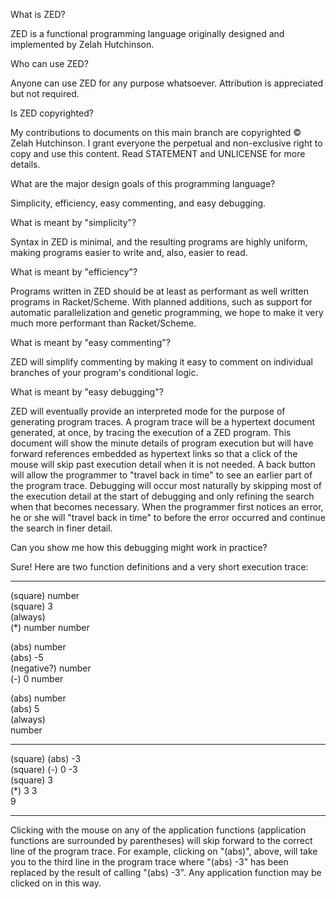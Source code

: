 What is ZED?

ZED is a functional programming language originally designed and implemented by Zelah Hutchinson.

Who can use ZED?

Anyone can use ZED for any purpose whatsoever. Attribution is appreciated but not required.

Is ZED copyrighted?

My contributions to documents on this main branch are copyrighted © Zelah Hutchinson. I grant everyone the perpetual and non-exclusive right to copy and use this content. Read STATEMENT and UNLICENSE for more details.

What are the major design goals of this programming language?

Simplicity, efficiency, easy commenting, and easy debugging.

What is meant by "simplicity"?

Syntax in ZED is minimal, and the resulting programs are highly uniform, making programs easier to write and, also, easier to read.

What is meant by "efficiency"?

Programs written in ZED should be at least as performant as well written programs in Racket/Scheme. With planned additions, such as support for automatic parallelization and genetic programming, we hope to make it very much more performant than Racket/Scheme.

What is meant by "easy commenting"?

ZED will simplify commenting by making it easy to comment on individual branches of your program's conditional logic.

What is meant by "easy debugging"?

ZED will eventually provide an interpreted mode for the purpose of generating program traces. A program trace will be a hypertext document generated, at once, by tracing the execution of a ZED program. This document will show the minute details of program execution but will have forward references embedded as hypertext links so that a click of the mouse will skip past execution detail when it is not needed. A back button will allow the programmer to "travel back in time" to see an earlier part of the program trace. Debugging will occur most naturally by skipping most of the execution detail at the start of debugging and only refining the search when that becomes necessary. When the programmer first notices an error, he or she will "travel back in time" to before the error occurred and continue the search in finer detail.

Can you show me how this debugging might work in practice?

Sure! Here are two function definitions and a very short execution trace:

----------------------------------------

(square) number   
(square) 3   
(always)   
(*) number number   

(abs) number   
(abs) -5   
(negative?) number  
(-) 0 number   

(abs) number   
(abs) 5   
(always)   
number   

----------------------------------------

(square) (abs) -3   
(square) (-) 0 -3   
(square) 3   
(*) 3 3   
9   

----------------------------------------

Clicking with the mouse on any of the application functions (application functions are surrounded by parentheses) will skip forward to the correct line of the program trace. For example, clicking on "(abs)", above, will take you to the third line in the program trace where "(abs) -3" has been replaced by the result of calling "(abs) -3". Any application function may be clicked on in this way.